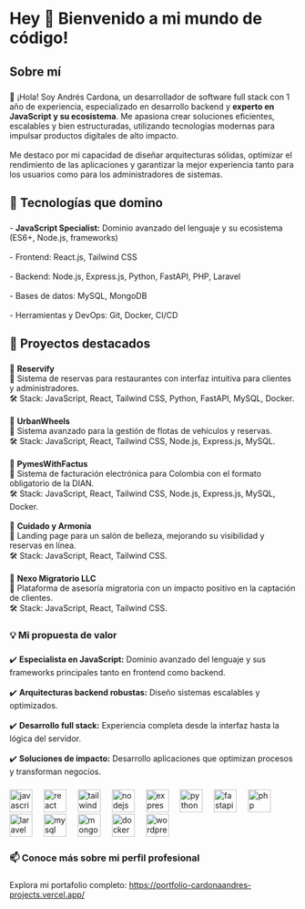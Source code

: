 <h1 align="left">Hey 👋 Bienvenido a mi mundo de código!</h1>

###

<h2 align="left">Sobre mí</h2>

###

<p align="left">👋 ¡Hola! Soy Andrés Cardona, un desarrollador de software full stack con 1 año de experiencia, especializado en desarrollo backend y <strong>experto en JavaScript y su ecosistema</strong>. Me apasiona crear soluciones eficientes, escalables y bien estructuradas, utilizando tecnologías modernas para impulsar productos digitales de alto impacto.<br><br>Me destaco por mi capacidad de diseñar arquitecturas sólidas, optimizar el rendimiento de las aplicaciones y garantizar la mejor experiencia tanto para los usuarios como para los administradores de sistemas.</p>

###

<h2 align="left">🚀 Tecnologías que domino</h2>

###

<p align="left">- <strong>JavaScript Specialist:</strong> Dominio avanzado del lenguaje y su ecosistema (ES6+, Node.js, frameworks)<br><br>- Frontend: React.js, Tailwind CSS<br><br>- Backend: Node.js, Express.js, Python, FastAPI, PHP, Laravel<br><br>- Bases de datos: MySQL, MongoDB<br><br>- Herramientas y DevOps: Git, Docker, CI/CD</p>

###

<h2 align="left">📌 Proyectos destacados</h2>

###

<p align="left">🔹 <strong>Reservify</strong><br>📌 Sistema de reservas para restaurantes con interfaz intuitiva para clientes y administradores.<br>🛠️ Stack: JavaScript, React, Tailwind CSS, Python, FastAPI, MySQL, Docker.<br><br>🔹 <strong>UrbanWheels</strong><br>📌 Sistema avanzado para la gestión de flotas de vehículos y reservas.<br>🛠️ Stack: JavaScript, React, Tailwind CSS, Node.js, Express.js, MySQL.<br><br>🔹 <strong>PymesWithFactus</strong><br>📌 Sistema de facturación electrónica para Colombia con el formato obligatorio de la DIAN.<br>🛠️ Stack: JavaScript, React, Tailwind CSS, Node.js, Express.js, MySQL, Docker.<br><br>🔹 <strong>Cuidado y Armonía</strong><br>📌 Landing page para un salón de belleza, mejorando su visibilidad y reservas en línea.<br>🛠️ Stack: JavaScript, React, Tailwind CSS.<br><br>🔹 <strong>Nexo Migratorio LLC</strong><br>📌 Plataforma de asesoría migratoria con un impacto positivo en la captación de clientes.<br>🛠️ Stack: JavaScript, React, Tailwind CSS.</p>

###

<h3 align="left">💡 Mi propuesta de valor</h3>

###

<p align="left">✔️ <strong>Especialista en JavaScript:</strong> Dominio avanzado del lenguaje y sus frameworks principales tanto en frontend como backend.<br><br>✔️ <strong>Arquitecturas backend robustas:</strong> Diseño sistemas escalables y optimizados.<br><br>✔️ <strong>Desarrollo full stack:</strong> Experiencia completa desde la interfaz hasta la lógica del servidor.<br><br>✔️ <strong>Soluciones de impacto:</strong> Desarrollo aplicaciones que optimizan procesos y transforman negocios.</p>

###

<div align="left">
  <img src="https://cdn.jsdelivr.net/gh/devicons/devicon/icons/javascript/javascript-original.svg" height="40" alt="javascript logo"  />
  <img width="12" />
  <img src="https://cdn.jsdelivr.net/gh/devicons/devicon/icons/react/react-original.svg" height="40" alt="react logo"  />
  <img width="12" />
  <img src="https://cdn.jsdelivr.net/gh/devicons/devicon/icons/tailwindcss/tailwindcss-original-wordmark.svg" height="40" alt="tailwindcss logo"  />
  <img width="12" />
  <img src="https://cdn.jsdelivr.net/gh/devicons/devicon/icons/nodejs/nodejs-original.svg" height="40" alt="nodejs logo"  />
  <img width="12" />
  <img src="https://cdn.jsdelivr.net/gh/devicons/devicon/icons/express/express-original.svg" height="40" alt="express logo"  />
  <img width="12" />
  <img src="https://cdn.jsdelivr.net/gh/devicons/devicon/icons/python/python-original.svg" height="40" alt="python logo"  />
  <img width="12" />
  <img src="https://cdn.jsdelivr.net/gh/devicons/devicon/icons/fastapi/fastapi-original.svg" height="40" alt="fastapi logo"  />
  <img width="12" />
  <img src="https://cdn.jsdelivr.net/gh/devicons/devicon/icons/php/php-original.svg" height="40" alt="php logo"  />
  <img width="12" />
  <img src="https://cdn.jsdelivr.net/gh/devicons/devicon/icons/laravel/laravel-original.svg" height="40" alt="laravel logo"  />
  <img width="12" />
  <img src="https://cdn.jsdelivr.net/gh/devicons/devicon/icons/mysql/mysql-original.svg" height="40" alt="mysql logo"  />
  <img width="12" />
  <img src="https://cdn.jsdelivr.net/gh/devicons/devicon/icons/mongodb/mongodb-original.svg" height="40" alt="mongodb logo"  />
  <img width="12" />
  <img src="https://cdn.jsdelivr.net/gh/devicons/devicon/icons/docker/docker-original.svg" height="40" alt="docker logo"  />
  <img width="12" />
  <img src="https://cdn.simpleicons.org/wordpress/21759B" height="40" alt="wordpress logo"  />
</div>

###

<h3 align="left">📫 Conoce más sobre mi perfil profesional </h3>

###

<p align="left">Explora mi portafolio completo: <a href="https://portfolio-cardonaandres-projects.vercel.app/" target="_blank">https://portfolio-cardonaandres-projects.vercel.app/</a></p>

###
